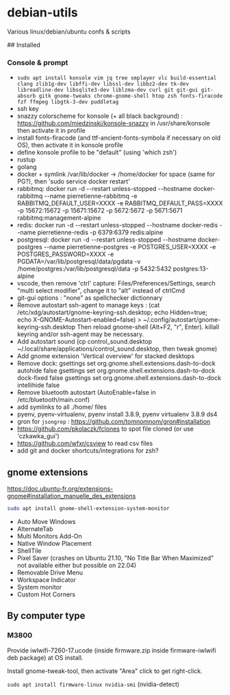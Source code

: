 # debian-utils

Various linux/debian/ubuntu confs & scripts

## Installed

### Console & prompt

* `sudo apt install konsole vim jq tree smplayer vlc build-essential clang zlib1g-dev libffi-dev libssl-dev libbz2-dev tk-dev libreadline-dev libsqlite3-dev liblzma-dev curl git git-gui git-absorb gitk gnome-tweaks chrome-gnome-shell htop zsh fonts-firacode fzf ffmpeg libgtk-3-dev puddletag`
* ssh key
* snazzy colorscheme for konsole (+ all black background) : https://github.com/miedzinski/konsole-snazzy in /usr/share/konsole
  then activate it in profile
* install fonts-firacode (and ttf-ancient-fonts-symbola if necessary on old OS), then activate it in konsole profile
* define konsole profile to be "default" (using 'which zsh')
* rustup
* golang
* docker + symlink /var/lib/docker -> /home/docker for space (same for PG?), then 'sudo service docker restart'
* rabbitmq: docker run -d --restart unless-stopped --hostname docker-rabbitmq --name pierretienne-rabbitmq -e RABBITMQ_DEFAULT_USER=XXXX -e RABBITMQ_DEFAULT_PASS=XXXX -p 15672:15672 -p 15671:15672 -p 5672:5672 -p 5671:5671 rabbitmq:management-alpine
* redis: docker run -d --restart unless-stopped --hostname docker-redis --name pierretienne-redis -p 6379:6379 redis:alpine
* postgresql: docker run -d --restart unless-stopped --hostname docker-postgres --name pierretienne-postgres -e POSTGRES_USER=XXXX -e POSTGRES_PASSWORD=XXXX -e PGDATA=/var/lib/postgresql/data/pgdata -v /home/postgres:/var/lib/postgresql/data -p 5432:5432 postgres:13-alpine
* vscode, then remove 'ctrl' capture: Files/Preferences/Settings, search "multi select modifier", change it to "alt" instead of ctrlCmd
* git-gui options : "none" as spellchecker dictionnary
* Remove autostart ssh-agent to manage keys :
  (cat /etc/xdg/autostart/gnome-keyring-ssh.desktop; echo Hidden=true; echo X-GNOME-Autostart-enabled=false) > ~/.config/autostart/gnome-keyring-ssh.desktop
  Then reload gnome-shell (Alt+F2, "r", Enter).
  killall keyring and/or ssh-agent may be necessary.
* Add autostart sound (cp control_sound.desktop ~/.local/share/applications/control_sound.desktop, then tweak gnome)
* Add gnome extension 'Vertical overview' for stacked desktops
* Remove dock:
  gsettings set org.gnome.shell.extensions.dash-to-dock autohide false
  gsettings set org.gnome.shell.extensions.dash-to-dock dock-fixed false
  gsettings set org.gnome.shell.extensions.dash-to-dock intellihide false
* Remove bluetooth autostart (AutoEnable=false in /etc/bluetooth/main.conf)
* add symlinks to all ./home/ files
* pyenv, pyenv-virtualenv, pyenv install 3.8.9, pyenv virtualenv 3.8.9 ds4
* gron for `jsongrep` : https://github.com/tomnomnom/gron#installation
* https://github.com/pkolaczk/fclones to spot file cloned (or use 'czkawka_gui')
* https://github.com/wfxr/csview to read csv files
* add git and docker shortcuts/integrations for zsh?

## gnome extensions

https://doc.ubuntu-fr.org/extensions-gnome#installation_manuelle_des_extensions

```bash
sudo apt install gnome-shell-extension-system-monitor
```

* Auto Move Windows
* AlternateTab
* Multi Monitors Add-On
* Native Window Placement
* ShellTile
* Pixel Saver (crashes on Ubuntu 21.10, "No Title Bar When Maximized" not available either but possible on 22.04)
* Removable Drive Menu
* Workspace Indicator
* System monitor
* Custom Hot Corners

## By computer type

### M3800

Provide iwlwifi-7260-17.ucode (inside firmware.zip inside firmware-iwlwifi deb package) at OS install.

Install gnome-tweak-tool, then activate "Area" click to get right-click.

`sudo apt install firmware-linux nvidia-smi` (nvidia-detect)

